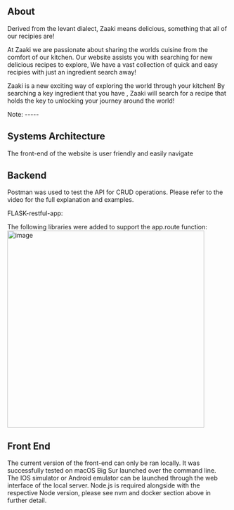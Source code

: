 ## About

Derived from the levant dialect, Zaaki means delicious, something that all of our recipies are!

At Zaaki we are passionate about sharing the worlds cuisine from the comfort of our kitchen.  Our website assists you with searching for new delicious recipes to explore, We have a vast collection of quick and easy recipies with just an ingredient search away!

Zaaki is a new exciting way of exploring the world through your kitchen! By searching a key ingredient that you have , Zaaki will search for a recipe that holds the key to unlocking your journey around the world! 

Note: -----

## Systems Architecture

The front-end of the website is user friendly and easily navigate  


## Backend

Postman was used to test the API for CRUD operations. Please refer to the video for the full explanation and examples.

FLASK-restful-app:

The following libraries were added to support the app.route function:
<img width="448" alt="image" src="https://user-images.githubusercontent.com/102805353/162567943-84650309-f2f5-4bb2-9ab3-127bae623445.png">






## Front End

The current version of the front-end can only be ran locally. It was successfully tested on macOS Big Sur launched over the command line. The IOS simulator or Android emulator can be launched through the web interface of the local server. Node.js is required alongside with the respective Node version, please see nvm and docker section above in further detail.

